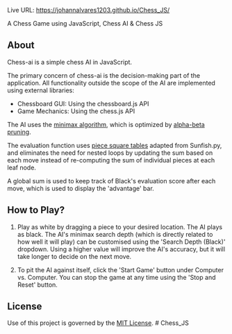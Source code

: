 
Live URL: https://johannalvares1203.github.io/Chess_JS/








A Chess Game using JavaScript, Chess AI & Chess JS

## About
Chess-ai is a simple chess AI in JavaScript. 

The primary concern of chess-ai is the decision-making part of the application. All functionality outside the scope of the AI are implemented using external libraries:
- Chessboard GUI: Using the chessboard.js API
- Game Mechanics: Using the chess.js API

The AI uses the [minimax algorithm](https://en.wikipedia.org/wiki/Minimax), which is optimized by [alpha-beta pruning](https://en.wikipedia.org/wiki/Alpha%E2%80%93beta_pruning). 

The evaluation function uses [piece square tables](https://www.chessprogramming.org/Piece-Square_Tables) adapted from Sunfish.py, and eliminates the need for nested loops by updating the sum based on each move instead of re-computing the sum of individual pieces at each leaf node.

A global sum is used to keep track of Black's evaluation score after each move, which is used to display the 'advantage' bar. 

## How to Play?

1. Play as white by dragging a piece to your desired location. The AI plays as black. The AI's minimax search depth (which is directly related to how well it will play) can be customised using the 'Search Depth (Black)' dropdown. Using a higher value will improve the AI's accuracy, but it will take longer to decide on the next move.

2. To pit the AI against itself, click the 'Start Game' button under Computer vs. Computer. You can stop the game at any time using the 'Stop and Reset' button.

## License
Use of this project is governed by the [MIT License](LICENSE).
#   C h e s s _ J S 
 
 
